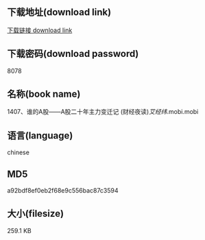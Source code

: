 ## 下载地址(download link)
[下载链接 download link](https://voluble-croquembouche-d321dc.netlify.app/?s=1407%E3%80%81%E8%B0%81%E7%9A%84A%E8%82%A1%E2%80%94%E2%80%94A%E8%82%A1%E4%BA%8C%E5%8D%81%E5%B9%B4%E4%B8%BB%E5%8A%9B%E5%8F%98%E8%BF%81%E8%AE%B0+%28%E8%B4%A2%E7%BB%8F%E5%A4%9C%E8%AF%BB%29_%E8%89%BE%E7%BB%8F%E7%BA%AC_.mobi)

## 下载密码(download password)
8078

## 名称(book name)
1407、谁的A股——A股二十年主力变迁记 (财经夜读)_艾经纬_.mobi.mobi

## 语言(language)
chinese

## MD5
a92bdf8ef0eb2f68e9c556bac87c3594

## 大小(filesize)
259.1 KB
